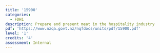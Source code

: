 ```yaml
---
title: '15900'
categories:
  - FDH1
description: Prepare and present meat in the hospitality industry
pdf: 'https://www.nzqa.govt.nz/nqfdocs/units/pdf/15900.pdf'
level: '1'
credits: '4'
assessment: Internal
---
```


